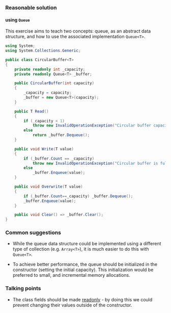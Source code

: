 ### Reasonable solution

#### using `Queue`
This exercise aims to teach two concepts: queue, as an abstract data structure, and how to use the associated implementation `Queue<T>`.

```csharp
using System;
using System.Collections.Generic;

public class CircularBuffer<T>
{
    private readonly int _capacity;
    private readonly Queue<T> _buffer;

    public CircularBuffer(int capacity)
    {
        _capacity = capacity;
        _buffer = new Queue<T>(capacity);
    }

    public T Read()
    {
        if (_capacity < 1) 
            throw new InvalidOperationException("Circular buffer capacity needs to be greater than 0 !");
        else 
            return _buffer.Dequeue(); 
    }

    public void Write(T value)
    {
        if (_buffer.Count == _capacity) 
            throw new InvalidOperationException("Circular buffer is full !");
        else 
            _buffer.Enqueue(value);   
    }

    public void Overwrite(T value)
    {
        if (_buffer.Count==_capacity) _buffer.Dequeue();
        _buffer.Enqueue(value);
    }

    public void Clear() => _buffer.Clear();
}
```

### Common suggestions

- While the queue data structure could be implemented using a different type of collection (e.g. `Array<T>`), it is much easier to do this with `Queue<T>`. 

- To achieve better performance, the queue should be initialized in the constructor (setting the initial capacity). This initialization would be preferred to small, and incremental memory allocations.

### Talking points

- The class fields should be made [readonly](https://docs.microsoft.com/en-us/dotnet/csharp/language-reference/keywords/readonly) - by doing this we could prevent changing their values outside of the constructor.
